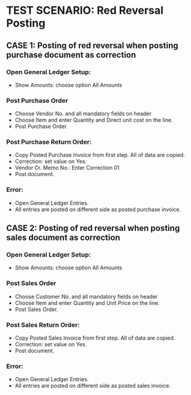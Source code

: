 # TEST SCENARIO: Red Reversal Posting

## CASE 1: Posting of red reversal when posting purchase document as correction

### Open General Ledger Setup:

-	Show Amounts: choose option All Amounts

### Post Purchase Order

-	Choose Vendor No. and all mandatory fields on header
-	Choose Item and enter Quantity and Direct unit cost on the line.
-	Post Purchase Order.

### Post Purchase Return Order:

-	Copy Posted Purchase Invoice from first step. All of data are copied.
-	Correction: set value on Yes.
-	Vendor Cr. Memo No.: Enter Correction 01
-	Post document.

### Error:

-	Open General Ledger Entries.
-	All entries are posted on different side as posted purchase invoice.

## CASE 2: Posting of red reversal when posting sales document as correction

### Open General Ledger Setup:

-	Show Amounts: choose option All Amounts

### Post Sales Order

-	Choose Customer No. and all mandatory fields on header
-	Choose Item and enter Quantity and Unit Price on the line.
-	Post Sales Order.

### Post Sales Return Order:

-	Copy Posted Sales Invoice from first step. All of data are copied.
-	Correction: set value on Yes.
-	Post document.

### Error:

-	Open General Ledger Entries.
-	All entries are posted on different side as posted sales invoice.
